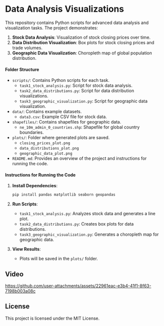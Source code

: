 # Data Analysis Visualizations

This repository contains Python scripts for advanced data analysis and visualization tasks. The project demonstrates:
1. **Stock Data Analysis**: Visualization of stock closing prices over time.
2. **Data Distribution Visualization**: Box plots for stock closing prices and trade volumes.
3. **Geographic Data Visualization**: Choropleth map of global population distribution.

#### Folder Structure
- `scripts/`: Contains Python scripts for each task.
  - `task1_stock_analysis.py`: Script for stock data analysis.
  - `task2_data_distributions.py`: Script for data distribution visualizations.
  - `task3_geographic_visualization.py`: Script for geographic data visualization.
- `data/`: Contains example datasets.
  - `data3.csv`: Example CSV file for stock data.
- `shapefiles/`: Contains shapefiles for geographic data.
  - `ne_10m_admin_0_countries.shp`: Shapefile for global country boundaries.
- `plots/`: Folder where generated plots are saved.
  - `closing_prices_plot.png`
  - `data_distributions_plot.png`
  - `geographic_data_plot.png`
- `README.md`: Provides an overview of the project and instructions for running the code.

#### Instructions for Running the Code
1. **Install Dependencies**:
   ```bash
   pip install pandas matplotlib seaborn geopandas
   ```
2. **Run Scripts**:
   - `task1_stock_analysis.py`: Analyzes stock data and generates a line plot.
   - `task2_data_distributions.py`: Creates box plots for data distributions.
   - `task3_geographic_visualization.py`: Generates a choropleth map for geographic data.

3. **View Results**:
   - Plots will be saved in the `plots/` folder.

## Video

https://github.com/user-attachments/assets/22961eac-e3b4-41f1-8f63-7198b003a08c

## License
This project is licensed under the MIT License.
